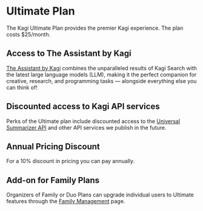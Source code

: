 # Ultimate Plan

The Kagi Ultimate Plan provides the premier Kagi experience. The plan costs $25/month.

## Access to The Assistant by Kagi

[The Assistant by Kagi](../ai/assistant.md) combines the unparalleled results of Kagi Search with the latest large language models (LLM), making it the perfect companion for creative, research, and programming tasks — alongside everything else you can think of!

## Discounted access to Kagi API services

Perks of the Ultimate plan include discounted access to the [Universal Summarizer API](../api/summarizer.md) and other API services we publish in the future.

## Annual Pricing Discount

For a 10% discount in pricing you can pay annually.

## Add-on for Family Plans

Organizers of Family or Duo Plans can upgrade individual users to Ultimate features through the [Family Management](https://kagi.com/settings?p=account_members) page.
